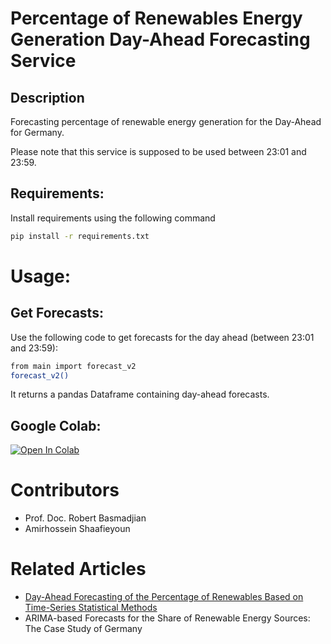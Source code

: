 # Percentage of Renewables Energy Generation Day-Ahead Forecasting Service 
## Description
Forecasting percentage of renewable energy generation for the Day-Ahead for Germany.

Please note that this service is supposed to be used between 23:01 and  23:59.


## Requirements:
Install requirements using the following command
```bash
pip install -r requirements.txt
```


# Usage:

## Get Forecasts:
Use the following code to get forecasts for the day ahead (between 23:01 and 23:59):
```bash
from main import forecast_v2
forecast_v2()
```
It returns a pandas Dataframe containing day-ahead forecasts.

## Google Colab:
[![Open In Colab](https://colab.research.google.com/assets/colab-badge.svg)](https://colab.research.google.com/drive/1T1HBMGUFbR2EPXWf2ZZvzS0yYCfu6OfB)

# Contributors
* Prof. Doc. Robert Basmadjian
* Amirhossein Shaafieyoun

# Related Articles
* [Day-Ahead Forecasting of the Percentage of Renewables Based on Time-Series Statistical Methods](https://www.mdpi.com/1996-1073/14/21/7443)
* ARIMA-based Forecasts for the Share of Renewable Energy Sources: The Case Study of Germany
